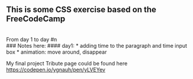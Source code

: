 ## This is some CSS exercise based on the FreeCodeCamp
<br>
From day 1 to day #n
<br>
### Notes here:
#### day1:
* adding time to the paragraph and time input box
* animation: move around, disappear

My final project Tribute page could be found here
https://codepen.io/ygnauh/pen/yLVEYev
